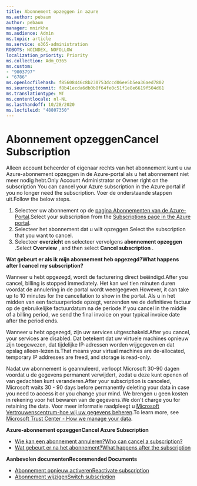 ```yaml
---
title: Abonnement opzeggen in azure
ms.author: pebaum
author: pebaum
manager: mnirkhe
ms.audience: Admin
ms.topic: article
ms.service: o365-administration
ROBOTS: NOINDEX, NOFOLLOW
localization_priority: Priority
ms.collection: Adm_O365
ms.custom:
- "9003797"
- "6786"
ms.openlocfilehash: f85608446c8b230753dccd06ee5b5ea36aed7802
ms.sourcegitcommit: f8b41ecda6db0b8f64fe0c51f1e8e6619f504d61
ms.translationtype: MT
ms.contentlocale: nl-NL
ms.lasthandoff: 10/28/2020
ms.locfileid: "48807350"
---
```

# <a name="cancel-subscription"></a><span data-ttu-id="da600-102">Abonnement opzeggen</span><span class="sxs-lookup"><span data-stu-id="da600-102">Cancel Subscription</span></span>

<span data-ttu-id="da600-103">Alleen account beheerder of eigenaar rechts van het abonnement kunt u uw Azure-abonnement opzeggen in de Azure-portal als u het abonnement niet meer nodig hebt.</span><span class="sxs-lookup"><span data-stu-id="da600-103">Only Account Administrator or Owner right on the subscription You can cancel your Azure subscription in the Azure portal if you no longer need the subscription.</span></span> <span data-ttu-id="da600-104">Voer de onderstaande stappen uit.</span><span class="sxs-lookup"><span data-stu-id="da600-104">Follow the below steps.</span></span>

1. <span data-ttu-id="da600-105">Selecteer uw abonnement op de [pagina Abonnementen van de Azure-Portal](https://portal.azure.com/#blade/Microsoft_Azure_Billing/SubscriptionsBlade).</span><span class="sxs-lookup"><span data-stu-id="da600-105">Select your subscription from the [Subscriptions page in the Azure portal](https://portal.azure.com/#blade/Microsoft_Azure_Billing/SubscriptionsBlade).</span></span>
2. <span data-ttu-id="da600-106">Selecteer het abonnement dat u wilt opzeggen.</span><span class="sxs-lookup"><span data-stu-id="da600-106">Select the subscription that you want to cancel.</span></span>
3. <span data-ttu-id="da600-107">Selecteer **overzicht** en selecteer vervolgens **abonnement opzeggen** .</span><span class="sxs-lookup"><span data-stu-id="da600-107">Select **Overview** , and then select **Cancel subscription** .</span></span>

<span data-ttu-id="da600-108">**Wat gebeurt er als ik mijn abonnement heb opgezegd?**</span><span class="sxs-lookup"><span data-stu-id="da600-108">**What happens after I cancel my subscription?**</span></span>

<span data-ttu-id="da600-109">Wanneer u hebt opgezegd, wordt de facturering direct beëindigd.</span><span class="sxs-lookup"><span data-stu-id="da600-109">After you cancel, billing is stopped immediately.</span></span> <span data-ttu-id="da600-110">Het kan wel tien minuten duren voordat de annulering in de portal wordt weergegeven.</span><span class="sxs-lookup"><span data-stu-id="da600-110">However, it can take up to 10 minutes for the cancellation to show in the portal.</span></span> <span data-ttu-id="da600-111">Als u in het midden van een factuurperiode opzegt, verzenden we de definitieve factuur op de gebruikelijke factuurdatum na de periode.</span><span class="sxs-lookup"><span data-stu-id="da600-111">If you cancel in the middle of a billing period, we send the final invoice on your typical invoice date after the period ends.</span></span>

<span data-ttu-id="da600-112">Wanneer u hebt opgezegd, zijn uw services uitgeschakeld.</span><span class="sxs-lookup"><span data-stu-id="da600-112">After you cancel, your services are disabled.</span></span> <span data-ttu-id="da600-113">Dat betekent dat uw virtuele machines opnieuw zijn toegewezen, dat tijdelijke IP-adressen worden vrijgegeven en dat opslag alleen-lezen is.</span><span class="sxs-lookup"><span data-stu-id="da600-113">That means your virtual machines are de-allocated, temporary IP addresses are freed, and storage is read-only.</span></span>

<span data-ttu-id="da600-114">Nadat uw abonnement is geannuleerd, verloopt Microsoft 30-90 dagen voordat u de gegevens permanent verwijdert, zodat u deze kunt openen of van gedachten kunt veranderen.</span><span class="sxs-lookup"><span data-stu-id="da600-114">After your subscription is canceled, Microsoft waits 30 - 90 days before permanently deleting your data in case you need to access it or you change your mind.</span></span> <span data-ttu-id="da600-115">We brengen u geen kosten in rekening voor het bewaren van de gegevens.</span><span class="sxs-lookup"><span data-stu-id="da600-115">We don't charge you for retaining the data.</span></span> <span data-ttu-id="da600-116">Voor meer informatie raadpleegt u [Microsoft Vertrouwenscentrum-hoe wij uw gegevens beheren](https://go.microsoft.com/fwLink/p/?LinkID=822930&clcid=0x409).</span><span class="sxs-lookup"><span data-stu-id="da600-116">To learn more, see [Microsoft Trust Center - How we manage your data](https://go.microsoft.com/fwLink/p/?LinkID=822930&clcid=0x409).</span></span>

<span data-ttu-id="da600-117">**Azure-abonnement opzeggen**</span><span class="sxs-lookup"><span data-stu-id="da600-117">**Cancel Azure Subscription**</span></span>

- [<span data-ttu-id="da600-118">Wie kan een abonnement annuleren?</span><span class="sxs-lookup"><span data-stu-id="da600-118">Who can cancel a subscription?</span></span>](https://docs.microsoft.com/azure/billing/billing-how-to-cancel-azure-subscription?WT.mc_id=Portal-Microsoft_Azure_Support#who-can-cancel-a-subscription)
- [<span data-ttu-id="da600-119">Wat gebeurt er na het abonnement?</span><span class="sxs-lookup"><span data-stu-id="da600-119">What happens after the subscription</span></span>](https://docs.microsoft.com/azure/billing/billing-how-to-cancel-azure-subscription?WT.mc_id=Portal-Microsoft_Azure_Support#what-happens-after-i-cancel-my-subscription)

<span data-ttu-id="da600-120">**Aanbevolen documenten**</span><span class="sxs-lookup"><span data-stu-id="da600-120">**Recommended Documents**</span></span>

- [<span data-ttu-id="da600-121">Abonnement opnieuw activeren</span><span class="sxs-lookup"><span data-stu-id="da600-121">Reactivate subscription</span></span>](https://docs.microsoft.com/azure/billing/billing-how-to-cancel-azure-subscription?WT.mc_id=Portal-Microsoft_Azure_Support#reactivate-subscription)
- [<span data-ttu-id="da600-122">Abonnement wijzigen</span><span class="sxs-lookup"><span data-stu-id="da600-122">Switch subscription</span></span>](https://docs.microsoft.com/azure/billing/billing-how-to-switch-azure-offer?WT.mc_id=Portal-Microsoft_Azure_Support)